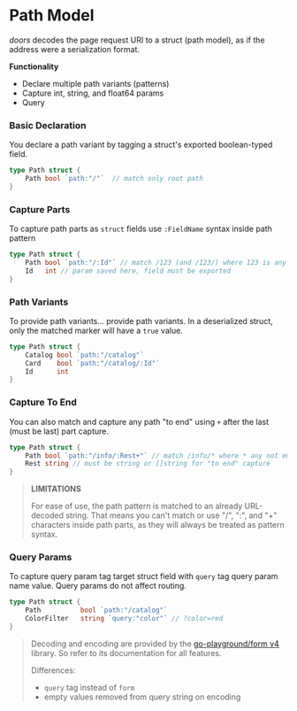 # Path Model

*doors* decodes the page request URI to a struct (path model), as if the address were a serialization format.

**Functionality**

* Declare multiple path variants (patterns)
* Capture int, string, and float64 params
* Query

### Basic Declaration

You declare a path variant by tagging a struct's exported boolean-typed field. 

```go
type Path struct {
	Path bool `path:"/"`  // match only root path
}
```

### Capture Parts

To capture path parts as `struct` fields use `:FieldName` syntax inside path pattern

```go
type Path struct {
	Path bool `path:"/:Id"` // match /123 (and /123/) where 123 is any int 
	Id 	 int // param saved here, field must be exported
}
```

### Path Variants

To provide path variants... provide path variants. In a deserialized struct, only the matched marker will have a `true` value.
```go
type Path struct {
	Catalog bool `path:"/catalog"` 
	Card    bool `path:"/catalog/:Id"` 
	Id 	    int 
}
```

### Capture To End

You can also match and capture any path "to end" using `+` after the last (must be last) part capture.

```go
type Path struct {
	Path bool `path:"/info/:Rest+"` // match /info/* where * any not empty path  
	Rest string // must be string or []string for "to end" capture
}
```

> **LIMITATIONS**
>
> For ease of use, the path pattern is matched to an already URL-decoded string. That means you can't match or use "/", ":", and "+" characters inside path parts, as they will always be treated as pattern syntax. 


### Query Params

To capture query param tag target struct field with `query` tag query param name value. Query params do not affect routing.

```go
type Path struct {
	Path          bool `path:"/catalog"` 
	ColorFilter   string `query:"color"` // ?color=red 
}
```
 > Decoding and encoding are provided by the [go-playground/form v4](https://github.com/go-playground/form) library.  So refer to its documentation for all features.
 >
 > Differences:
 >
 > -  `query` tag  instead of `form`
 > - empty values removed from query string on encoding

